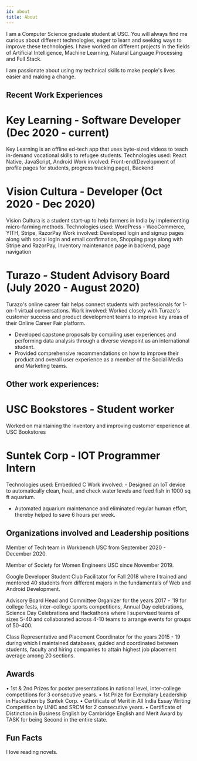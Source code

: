 ```yaml
---
id: about
title: About
---
```


I am a Computer Science graduate student at USC. You will always find me curious about different technologies, eager to learn and seeking ways to improve these technologies. I have worked on different projects in the fields of Artificial Intelligence, Machine Learning, Natural Language Processing and Full Stack.

I am passionate about using my technical skills to make people's lives easier and making a change.


## Recent Work Experiences
# Key Learning - Software Developer (Dec 2020 - current)
Key Learning is an offline ed-tech app that uses byte-sized videos to teach in-demand vocational skills to refugee students.
Technologies used: React Native, JavaScript, Android
Work involved: Front-end(Development of profile pages for students, progress tracking page), Backend

# Vision Cultura - Developer (Oct 2020 - Dec 2020)
Vision Cultura is a student start-up to help farmers in India by implementing micro-farming methods.
Technologies used: WordPress - WooCommerce, YITH, Stripe, RazorPay
Work involved: Developed login and signup pages along with social login and email confirmation, Shopping page along with Stripe and RazorPay, Inventory maintenance page in backend, page navigation

# Turazo - Student Advisory Board (July 2020 - August 2020)
Turazo's online career fair helps connect students with professionals for 1-on-1 virtual conversations.
Work involved: Worked closely with Turazo's customer success and product development teams to improve key areas of their Online Career Fair platform.
- Developed capstone proposals by compiling user experiences and performing data analysis through a diverse viewpoint as an international student.
- Provided comprehensive recommendations on how to improve their product and overall user experience as a member of the Social Media and Marketing teams.


## Other work experiences:
# USC Bookstores - Student worker
Worked on maintaining the inventory and improving customer experience at USC Bookstores

# Suntek Corp - IOT Programmer Intern
Technologies used: Embedded C
Work involved: - Designed an IoT device to automatically clean, heat, and check water levels and feed fish in 1000 sq ft aquarium.
- Automated aquarium maintenance and eliminated regular human effort, thereby helped to save 6 hours per week.


## Organizations involved and Leadership positions
Member of Tech team in Workbench USC from September 2020 - December 2020.

Member of Society for Women Engineers USC since November 2019.

Google Developer Student Club Facilitator for Fall 2018 where I trained and mentored 40 students from different majors in the fundamentals of Web and Android Development.

Advisory Board Head and Committee Organizer for the years 2017 - '19 for college fests, inter–college sports competitions, Annual Day celebrations, Science Day Celebrations and Hackathons where I supervised teams of sizes 5-40 and collaborated across 4-10 teams to arrange events for groups of 50-400.

Class Representative and Placement Coordinator for the years 2015 - 19 during which I maintained databases, guided and coordinated between students, faculty and hiring companies to attain highest job placement average among 20 sections.

## Awards
• 1st & 2nd Prizes for poster presentations in national level, inter-college competitions for 3 consecutive years.
• 1st Prize for Exemplary Leadership in Hackathon by Suntek Corp.
• Certificate of Merit in All India Essay Writing Competition by UNIC and SRCM for 2 consecutive years.
• Certificate of Distinction in Business English by Cambridge English and Merit Award by TASK for being Second in the entire state.


## Fun Facts
I love reading novels.




